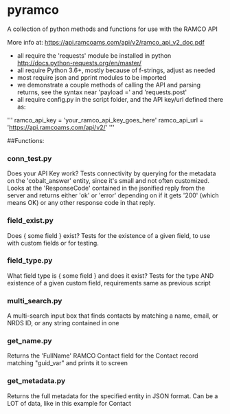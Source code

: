 # pyramco

A collection of python methods and functions for use with the RAMCO API

More info at: https://api.ramcoams.com/api/v2/ramco_api_v2_doc.pdf

- all require the 'requests' module be installed in python http://docs.python-requests.org/en/master/ 
- all require Python 3.6+, mostly because of f-strings, adjust as needed
- most require json and pprint modules to be imported
- we demonstrate a couple methods of calling the API and parsing returns, see the syntax near 'payload ='  and 'requests.post'
- all require config.py in the script folder, and the API key/url defined there as: 

'''
ramco_api_key = 'your_ramco_api_key_goes_here'
ramco_api_url = 'https://api.ramcoams.com/api/v2/'
'''

##Functions: 

### conn_test.py
Does your API Key work? Tests connectivity by querying for the metadata on the 'cobalt_answer' entity, since it's small and not often customized. Looks at the 'ResponseCode' contained in the jsonified reply from the server and returns either 'ok' or 'error' depending on if it gets '200' (which means OK) or any other response code in that reply.

### field_exist.py
Does { some field } exist? Tests for the existence of a given field, to use with custom fields or for testing.

### field_type.py
What field type is { some field } and does it exist? Tests for the type AND existence of a given custom field, requirements same as previous script

### multi_search.py
A multi-search input box that finds contacts by matching a name, email, or NRDS ID, or any string contained in one

### get_name.py
Returns the 'FullName' RAMCO Contact field for the Contact record matching "guid_var" and prints it to screen

### get_metadata.py
Returns the full metadata for the specified entity in JSON format. Can be a LOT of data, like in this example for Contact
